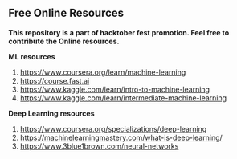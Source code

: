 
## Free Online Resources


**This repository is a part of hacktober fest promotion. Feel free to contribute the Online resources.**

**ML resources**

1.  https://www.coursera.org/learn/machine-learning
2.  https://course.fast.ai
3.  https://www.kaggle.com/learn/intro-to-machine-learning
4.  https://www.kaggle.com/learn/intermediate-machine-learning

**Deep Learning resources**
1.  https://www.coursera.org/specializations/deep-learning
2.  https://machinelearningmastery.com/what-is-deep-learning/
3.  https://www.3blue1brown.com/neural-networks
